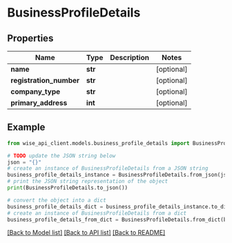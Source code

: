 # BusinessProfileDetails


## Properties

Name | Type | Description | Notes
------------ | ------------- | ------------- | -------------
**name** | **str** |  | [optional] 
**registration_number** | **str** |  | [optional] 
**company_type** | **str** |  | [optional] 
**primary_address** | **int** |  | [optional] 

## Example

```python
from wise_api_client.models.business_profile_details import BusinessProfileDetails

# TODO update the JSON string below
json = "{}"
# create an instance of BusinessProfileDetails from a JSON string
business_profile_details_instance = BusinessProfileDetails.from_json(json)
# print the JSON string representation of the object
print(BusinessProfileDetails.to_json())

# convert the object into a dict
business_profile_details_dict = business_profile_details_instance.to_dict()
# create an instance of BusinessProfileDetails from a dict
business_profile_details_from_dict = BusinessProfileDetails.from_dict(business_profile_details_dict)
```
[[Back to Model list]](../README.md#documentation-for-models) [[Back to API list]](../README.md#documentation-for-api-endpoints) [[Back to README]](../README.md)



